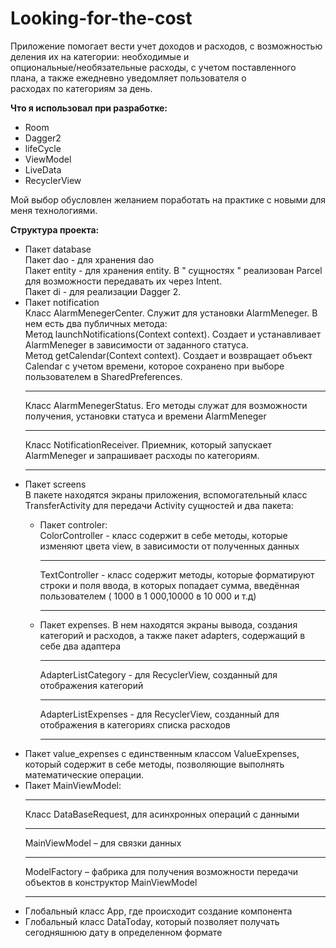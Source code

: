 # Looking-for-the-cost
Приложение помогает вести учет доходов и расходов, с возможностью деления их на категории: необходимые и </br> опциональные/необязательные расходы, с учетом поставленного плана,
а также ежедневно уведомляет пользователя о </br> расходах по категориям  за день.

<b>Что я использовал при разработке:</b>
<ul>
<li>Room</li>
<li>Dagger2</li>
<li>lifeCycle</li>
<li>ViewModel</li>
<li>LiveData</li>
<li>RecyclerView</li>
</ul>

Мой выбор обусловлен желанием поработать на практике с новыми для меня технологиями.</br>

<b>Структура проекта:</b>
<ul>
<li>Пакет database</li>
Пакет dao - для хранения dao</br>
Пакет entity - для хранения entity. В " сущностях " реализован Parcel  для возможности передавать их через Intent.</br>
Пакет di - для реализации Dagger 2.</br>

<li>Пакет notification</li>
Класс AlarmMenegerCenter. Служит для установки AlarmMeneger. В нем есть два публичных метода:</br>
Метод launchNotifications(Context context). Создает и устанавливает AlarmMeneger в зависимости от заданного статуса.</br>
Метод getCalendar(Context context). Создает и возвращает объект Calendar с учетом времени, которое сохранено при выборе пользователем в SharedPreferences.<br>
<hr/>
Класс AlarmMenegerStatus. Его методы служат для возможности получения, установки статуса и времени AlarmMeneger</br>
<hr/>
Класс NotificationReceiver. Приемник, который запускает AlarmMeneger и запрашивает расходы по категориям.</br>
<hr/>
<li>Пакет screens</li>
В пакете находятся экраны приложения, вспомогательный класс TransferActivity для передачи Activity сущностей и два пакета:
<ul>
<li>Пакет controler:</li>
ColorController - класс содержит в себе методы, которые изменяют цвета view, в зависимости от полученных данных</br>
<hr/>
TextController - класс содержит методы, которые форматируют строки и поля ввода, в которых попадает сумма, введённая пользователем ( 1000 в 1 000,10000 в 10 000 и т.д)
<hr/>
<li>Пакет expenses. В нем находятся экраны вывода, создания категорий и расходов, а также пакет adapters, содержащий в себе два адаптера</li>
<hr/>
AdapterListCategory - для RecyclerView, созданный для отображения категорий
<hr/>
AdapterListExpenses - для RecyclerView, созданный для отображения в категориях списка расходов
<hr/>
</ul>
<li>Пакет value_expenses c единственным классом ValueExpenses, который содержит в себе методы, позволяющие выполнять математические операции.</li>
<li>Пакет MainViewModel:</li>
<hr/>
Класс DataBaseRequest, для асинхронных операций с данными 
<hr/>
MainViewModel – для связки данных 
<hr/>
ModelFactory – фабрика для получения возможности передачи объектов в конструктор MainViewModel 
<hr/>
<li>Глобальный класс App, где происходит создание компонента </li>
<li>Глобальный класс DataToday, который позволяет получать сегодняшнюю дату в определенном формате</li>
